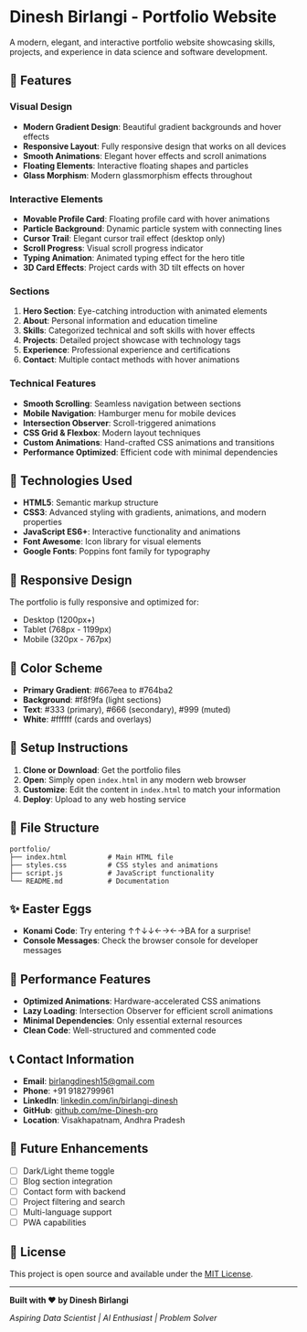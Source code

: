 # Dinesh Birlangi - Portfolio Website

A modern, elegant, and interactive portfolio website showcasing skills, projects, and experience in data science and software development.

## 🌟 Features

### Visual Design
- **Modern Gradient Design**: Beautiful gradient backgrounds and hover effects
- **Responsive Layout**: Fully responsive design that works on all devices
- **Smooth Animations**: Elegant hover effects and scroll animations
- **Floating Elements**: Interactive floating shapes and particles
- **Glass Morphism**: Modern glassmorphism effects throughout

### Interactive Elements
- **Movable Profile Card**: Floating profile card with hover animations
- **Particle Background**: Dynamic particle system with connecting lines
- **Cursor Trail**: Elegant cursor trail effect (desktop only)
- **Scroll Progress**: Visual scroll progress indicator
- **Typing Animation**: Animated typing effect for the hero title
- **3D Card Effects**: Project cards with 3D tilt effects on hover

### Sections
1. **Hero Section**: Eye-catching introduction with animated elements
2. **About**: Personal information and education timeline
3. **Skills**: Categorized technical and soft skills with hover effects
4. **Projects**: Detailed project showcase with technology tags
5. **Experience**: Professional experience and certifications
6. **Contact**: Multiple contact methods with hover animations

### Technical Features
- **Smooth Scrolling**: Seamless navigation between sections
- **Mobile Navigation**: Hamburger menu for mobile devices
- **Intersection Observer**: Scroll-triggered animations
- **CSS Grid & Flexbox**: Modern layout techniques
- **Custom Animations**: Hand-crafted CSS animations and transitions
- **Performance Optimized**: Efficient code with minimal dependencies

## 🚀 Technologies Used

- **HTML5**: Semantic markup structure
- **CSS3**: Advanced styling with gradients, animations, and modern properties
- **JavaScript ES6+**: Interactive functionality and animations
- **Font Awesome**: Icon library for visual elements
- **Google Fonts**: Poppins font family for typography

## 📱 Responsive Design

The portfolio is fully responsive and optimized for:
- Desktop (1200px+)
- Tablet (768px - 1199px)
- Mobile (320px - 767px)

## 🎨 Color Scheme

- **Primary Gradient**: #667eea to #764ba2
- **Background**: #f8f9fa (light sections)
- **Text**: #333 (primary), #666 (secondary), #999 (muted)
- **White**: #ffffff (cards and overlays)

## 🔧 Setup Instructions

1. **Clone or Download**: Get the portfolio files
2. **Open**: Simply open `index.html` in any modern web browser
3. **Customize**: Edit the content in `index.html` to match your information
4. **Deploy**: Upload to any web hosting service

## 📁 File Structure

```
portfolio/
├── index.html          # Main HTML file
├── styles.css          # CSS styles and animations
├── script.js           # JavaScript functionality
└── README.md           # Documentation
```

## ✨ Easter Eggs

- **Konami Code**: Try entering ↑↑↓↓←→←→BA for a surprise!
- **Console Messages**: Check the browser console for developer messages

## 🎯 Performance Features

- **Optimized Animations**: Hardware-accelerated CSS animations
- **Lazy Loading**: Intersection Observer for efficient scroll animations
- **Minimal Dependencies**: Only essential external resources
- **Clean Code**: Well-structured and commented code

## 📞 Contact Information

- **Email**: birlangdinesh15@gmail.com
- **Phone**: +91 9182799961
- **LinkedIn**: [linkedin.com/in/birlangi-dinesh](https://linkedin.com/in/birlangi-dinesh)
- **GitHub**: [github.com/me-Dinesh-pro](https://github.com/me-Dinesh-pro)
- **Location**: Visakhapatnam, Andhra Pradesh

## 🔄 Future Enhancements

- [ ] Dark/Light theme toggle
- [ ] Blog section integration
- [ ] Contact form with backend
- [ ] Project filtering and search
- [ ] Multi-language support
- [ ] PWA capabilities

## 📄 License

This project is open source and available under the [MIT License](LICENSE).

---

**Built with ❤️ by Dinesh Birlangi**

*Aspiring Data Scientist | AI Enthusiast | Problem Solver*
